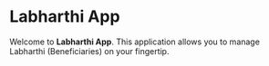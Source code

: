 # Labharthi App

Welcome to **Labharthi App**. 
This application allows you to manage Labharthi (Beneficiaries) on your fingertip.